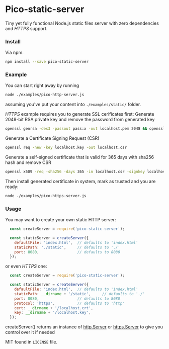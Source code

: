 # Pico-static-server
Tiny yet fully functional Node.js static files server with zero dependencies and *HTTPS* support.

### Install
Via npm:

```bash
npm install --save pico-static-server
```

### Example

You can start right away by running 
```bash
node ./examples/pico-http-server.js
```
assuming you've put your content into ``./examples/static/`` folder.

*HTTPS* example requires you to generate SSL cerificates first:
Generate 2048-bit RSA private key and remove the password from generated key
```bash
openssl genrsa -des3 -passout pass:x -out localhost.pem 2048 && openssl rsa -passin pass:x -in localhost.pem -out localhost.key && rm localhost.pem
```
Generate a Certificate Signing Request (CSR)
```bash
openssl req -new -key localhost.key -out localhost.csr
```
Generate a self-signed certificate that is valid for 365 days with sha256 hash and remove CSR
```bash
openssl x509 -req -sha256 -days 365 -in localhost.csr -signkey localhost.key -out localhost.crt && rm localhost.csr
```

Then install generated certificate in system, mark as trusted and you are ready:
```bash
node ./examples/pico-https-server.js
```

### Usage

You may want to create your own static HTTP server:

```javascript
  const createServer = require('pico-static-server');

  const staticServer = createServer({
    defaultFile: 'index.html',  // defaults to 'index.html'
    staticPath: './static',     // defaults to './'
    port: 8080,                 // defaults to 8080
  });
```
or even *HTTPS* one: 
```javascript
  const createServer = require('pico-static-server');

  const staticServer = createServer({
    defaultFile: 'index.html',  // defaults to 'index.html'
    staticPath: __dirname + '/static',     // defaults to './'
    port: 8080,                 // defaults to 8080
    protocol: 'https',          // defaults to 'http'
    cert: __dirname + '/localhost.crt',
    key: __dirname + '/localhost.key',
  });
```

createServer() returns an instance of [http.Server](https://nodejs.org/api/http.html) or [https.Server](https://nodejs.org/api/https.html) to give you control over it if needed

MIT found in `LICENSE` file.
